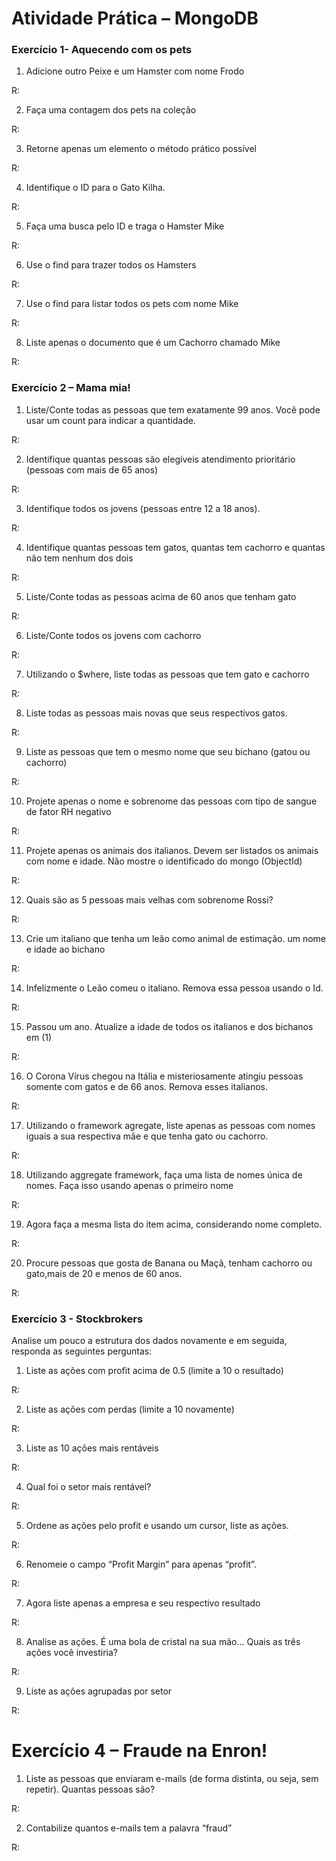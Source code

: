 # Atividade Prática – MongoDB

### Exercício 1- Aquecendo com os pets

1. Adicione outro Peixe e um Hamster com nome Frodo

R:

2. Faça uma contagem dos pets na coleção

R:

3. Retorne apenas um elemento o método prático possível

R:

4. Identifique o ID para o Gato Kilha.

R:

5. Faça uma busca pelo ID e traga o Hamster Mike

R:

6. Use o find para trazer todos os Hamsters

R:

7. Use o find para listar todos os pets com nome Mike

R:

8. Liste apenas o documento que é um Cachorro chamado Mike

R:


### Exercício 2 – Mama mia!

1. Liste/Conte todas as pessoas que tem exatamente 99 anos. Você pode usar um count para indicar a quantidade.

R:


2. Identifique quantas pessoas são elegíveis atendimento prioritário (pessoas com mais de 65 anos)

R:


3. Identifique todos os jovens (pessoas entre 12 a 18 anos).

R:


4. Identifique quantas pessoas tem gatos, quantas tem cachorro e quantas não tem nenhum dos dois

R:


5. Liste/Conte todas as pessoas acima de 60 anos que tenham gato

R:


6. Liste/Conte todos os jovens com cachorro

R:


7. Utilizando o $where, liste todas as pessoas que tem gato e cachorro

R:


8. Liste todas as pessoas mais novas que seus respectivos gatos.

R:


9. Liste as pessoas que tem o mesmo nome que seu bichano (gatou ou cachorro)

R:


10. Projete apenas o nome e sobrenome das pessoas com tipo de sangue de fator RH negativo

R:


11. Projete apenas os animais dos italianos. Devem ser listados os animais com nome e idade. Não mostre o identificado do mongo (ObjectId)

R:


12. Quais são as 5 pessoas mais velhas com sobrenome Rossi?

R:


13. Crie um italiano que tenha um leão como animal de estimação.  um nome e idade ao bichano

R:


14. Infelizmente o Leão comeu o italiano. Remova essa pessoa usando o Id.

R:

15. Passou um ano. Atualize a idade de todos os italianos e dos bichanos em (1)

R:

16. O Corona Vírus chegou na Itália e misteriosamente atingiu pessoas somente com gatos e de 66 anos. Remova esses italianos.

R:


17. Utilizando o framework agregate, liste apenas as pessoas com nomes iguais a sua respectiva mãe e que tenha gato ou cachorro.

R:

18. Utilizando aggregate framework, faça uma lista de nomes única de nomes. Faça isso usando apenas o primeiro nome

R:

19. Agora faça a mesma lista do item acima, considerando nome completo.

R:

20. Procure pessoas que gosta de Banana ou Maçã, tenham cachorro ou gato,mais de 20 e menos de 60 anos.

R:


### Exercício 3 - Stockbrokers

Analise um pouco a estrutura dos dados novamente e em seguida, responda as seguintes perguntas:
1. Liste as ações com profit acima de 0.5 (limite a 10 o resultado)

R:


2. Liste as ações com perdas (limite a 10 novamente)

R:

3. Liste as 10 ações mais rentáveis

R:

4. Qual foi o setor mais rentável?

R:

5. Ordene as ações pelo profit e usando um cursor, liste as ações.

R:

6. Renomeie o campo “Profit Margin” para apenas “profit”.

R:

7. Agora liste apenas a empresa e seu respectivo resultado

R:

8. Analise as ações. É uma bola de cristal na sua mão... Quais as três ações você investiria?

R:

9. Liste as ações agrupadas por setor

R:

# Exercício 4 – Fraude na Enron!

1. Liste as pessoas que enviaram e-mails (de forma distinta, ou seja, sem repetir). Quantas pessoas são?

R:


2. Contabilize quantos e-mails tem a palavra “fraud”

R:

